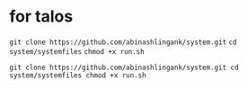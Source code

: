 # for talos
`git clone https://github.com/abinashlingank/system.git`
`cd system/systemfiles`
`chmod +x run.sh`


`git clone https://github.com/abinashlingank/system.git
cd system/systemfiles
chmod +x run.sh`
